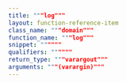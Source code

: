 ```yaml
---
title: """log"""
layout: function-reference-item
class_name: """domain"""
function_name: """log"""
snippet: """"""
qualifiers: """"""
return_type: """varargout"""
arguments: """(varargin)"""
---
```


